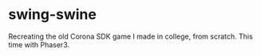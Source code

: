 # swing-swine

Recreating the old Corona SDK game I made in college, from scratch. This time with Phaser3.
